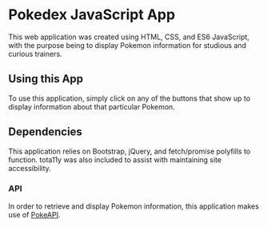 # Pokedex JavaScript App

This web application was created using HTML, CSS, and ES6 JavaScript, with the purpose being to display Pokemon information for studious and curious trainers.

## Using this App

To use this application, simply click on any of the buttons that show up to display information about that particular Pokemon.

## Dependencies

This application relies on Bootstrap, jQuery, and fetch/promise polyfills to function. tota11y was also included to assist with maintaining site accessibility.

### API

In order to retrieve and display Pokemon information, this application makes use of [PokeAPI](https://pokeapi.co/).
